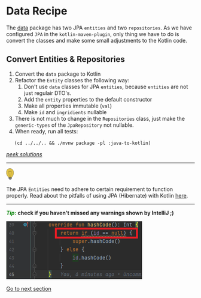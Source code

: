 # Data Recipe

The [data](../../../java-to-kotlin/src/main/java/nl/rabobank/kotlinmovement/recipes/data) package has two JPA `entities` and
two `repositories`.
As we have configured `JPA` in the `kotlin-maven-plugin`, only thing we have to do is convert the classes and make some
small adjustments to the
Kotlin code.

## Convert Entities & Repositories

1) Convert the `data` package to Kotlin
2) Refactor the `Entity` classes the following way:
    1) Don't use `data` classes for JPA `entities`, because `entities` are not just regulair DTO's.
    2) Add the `entity` properties to the default constructor
    3) Make all properties immutable (`val`)
    4) Make `id` and `ingridients` nullable
3) There is not much to change in the `Repositories` class, just make the `generic-types` of the
   `JpaRepository` not nullable.
4) When ready, run all tests:

```shell
   (cd ../../.. && ./mvnw package -pl :java-to-kotlin)
```

[*peek solutions*](../../../java-to-kotlin-complete/src/main/kotlin/nl/rabobank/kotlinmovement/recipes/data)

---
![light-bulb](../../sources/png/light-bulb-xs.png)

The JPA `Entities` need to
adhere to certain requirement to function properly. Read about the pitfalls of using JPA (Hibernate) with Kotlin [here](https://www.jpa-buddy.com/blog/best-practices-and-common-pitfalls/).

---

<span style="color:green">**_Tip_:**</span> **check if you haven't missed any warnings shown by IntelliJ ;)**

![warning](../../sources/png/warning.png)


[Go to next section](../4-application/Recipe.md)
